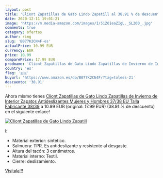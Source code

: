 ```yaml
---
layout: post
title: 'Cliont Zapatillas de Gato Lindo Zapatill al 38.91 % de descuento'
date: 2020-12-11 19:01:21
image: 'https://m.media-amazon.com/images/I/51Z0ieaZIgL._SL200_.jpg'
comments: true
category: ofertas
author: ring
slug: 'B077K2CN4F-es'
actualPrice: 10.99 EUR
currency: EUR
price: 10.99
comparePrice: 17.99 EUR
prodname: 'Cliont Zapatillas de Gato Lindo Zapatillas de Invierno de Interior Zapatos Antideslizantes Mujeres y Hombres 37/38 EU Talla Fabricante 38/39'
country: 'es'
flag: '🇪🇸'
buyurl: 'https://www.amazon.es/dp/B077K2CN4F/?tag=tolees-21'
descuento: '38.91'
---
```


Ahora mismo tienes [Cliont Zapatillas de Gato Lindo Zapatillas de Invierno de Interior Zapatos Antideslizantes Mujeres y Hombres 37/38 EU Talla Fabricante 38/39](https://www.amazon.es/dp/B077K2CN4F/?tag=tolees-21) a 10.99 EUR (original: 17.99 EUR) (38.91 %  de descuento) en el siguiente enlace!

[![Cliont Zapatillas de Gato Lindo Zapatill](https://m.media-amazon.com/images/I/51Z0ieaZIgL._SL200_.jpg)](https://www.amazon.es/dp/B077K2CN4F/?tag=tolees-21)

ℹ️:

- Material exterior: sintético.
- Salmuera: TPR. Es antideslizante y resistente al desgaste.
- Altura del tacón: 3 centímetros.
- Material interno: Textil.
- Cierre: deslizamiento.

[Visítala!!!](https://www.amazon.es/dp/B077K2CN4F/?tag=tolees-21)
